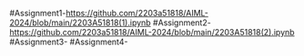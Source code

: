 #Assignment1-https://github.com/2203a51818/AIML-2024/blob/main/2203A51818(1).ipynb
#Assignment2-https://github.com/2203a51818/AIML-2024/blob/main/2203A51818(2).ipynb
#Assignment3-
#Assignment4-
